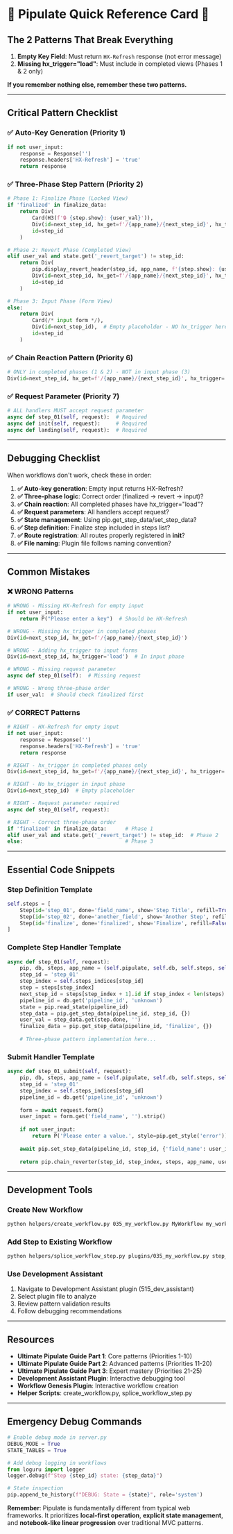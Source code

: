 # 🚨 Pipulate Quick Reference Card 🚨

## The 2 Patterns That Break Everything

1. **Empty Key Field**: Must return `HX-Refresh` response (not error message)
2. **Missing hx_trigger="load"**: Must include in completed views (Phases 1 & 2 only)

**If you remember nothing else, remember these two patterns.**

---

## Critical Pattern Checklist

### ✅ Auto-Key Generation (Priority 1)
```python
if not user_input:
    response = Response('')
    response.headers['HX-Refresh'] = 'true'
    return response
```

### ✅ Three-Phase Step Pattern (Priority 2)
```python
# Phase 1: Finalize Phase (Locked View)
if 'finalized' in finalize_data:
    return Div(
        Card(H3(f'🔒 {step.show}: {user_val}')),
        Div(id=next_step_id, hx_get=f'/{app_name}/{next_step_id}', hx_trigger='load'),
        id=step_id
    )

# Phase 2: Revert Phase (Completed View)  
elif user_val and state.get('_revert_target') != step_id:
    return Div(
        pip.display_revert_header(step_id, app_name, f'{step.show}: {user_val}', steps),
        Div(id=next_step_id, hx_get=f'/{app_name}/{next_step_id}', hx_trigger='load'),
        id=step_id
    )

# Phase 3: Input Phase (Form View)
else:
    return Div(
        Card(/* input form */),
        Div(id=next_step_id),  # Empty placeholder - NO hx_trigger here
        id=step_id
    )
```

### ✅ Chain Reaction Pattern (Priority 6)
```python
# ONLY in completed phases (1 & 2) - NOT in input phase (3)
Div(id=next_step_id, hx_get=f'/{app_name}/{next_step_id}', hx_trigger='load')
```

### ✅ Request Parameter (Priority 7)
```python
# ALL handlers MUST accept request parameter
async def step_01(self, request):  # Required
async def init(self, request):     # Required
async def landing(self, request):  # Required
```

---

## Debugging Checklist

When workflows don't work, check these in order:

1. **✅ Auto-key generation**: Empty input returns HX-Refresh?
2. **✅ Three-phase logic**: Correct order (finalized → revert → input)?
3. **✅ Chain reaction**: All completed phases have hx_trigger="load"?
4. **✅ Request parameters**: All handlers accept request?
5. **✅ State management**: Using pip.get_step_data/set_step_data?
6. **✅ Step definition**: Finalize step included in steps list?
7. **✅ Route registration**: All routes properly registered in __init__?
8. **✅ File naming**: Plugin file follows naming convention?

---

## Common Mistakes

### ❌ WRONG Patterns
```python
# WRONG - Missing HX-Refresh for empty input
if not user_input:
    return P("Please enter a key")  # Should be HX-Refresh

# WRONG - Missing hx_trigger in completed phases
Div(id=next_step_id, hx_get=f'/{app_name}/{next_step_id}')

# WRONG - Adding hx_trigger to input forms
Div(id=next_step_id, hx_trigger='load')  # In input phase

# WRONG - Missing request parameter
async def step_01(self):  # Missing request

# WRONG - Wrong three-phase order
if user_val:  # Should check finalized first
```

### ✅ CORRECT Patterns
```python
# RIGHT - HX-Refresh for empty input
if not user_input:
    response = Response('')
    response.headers['HX-Refresh'] = 'true'
    return response

# RIGHT - hx_trigger in completed phases only
Div(id=next_step_id, hx_get=f'/{app_name}/{next_step_id}', hx_trigger='load')

# RIGHT - No hx_trigger in input phase
Div(id=next_step_id)  # Empty placeholder

# RIGHT - Request parameter required
async def step_01(self, request):

# RIGHT - Correct three-phase order
if 'finalized' in finalize_data:      # Phase 1
elif user_val and state.get('_revert_target') != step_id:  # Phase 2
else:                                 # Phase 3
```

---

## Essential Code Snippets

### Step Definition Template
```python
self.steps = [
    Step(id='step_01', done='field_name', show='Step Title', refill=True),
    Step(id='step_02', done='another_field', show='Another Step', refill=True),
    Step(id='finalize', done='finalized', show='Finalize', refill=False)  # REQUIRED
]
```

### Complete Step Handler Template
```python
async def step_01(self, request):
    pip, db, steps, app_name = (self.pipulate, self.db, self.steps, self.app_name)
    step_id = 'step_01'
    step_index = self.steps_indices[step_id]
    step = steps[step_index]
    next_step_id = steps[step_index + 1].id if step_index < len(steps) - 1 else 'finalize'
    pipeline_id = db.get('pipeline_id', 'unknown')
    state = pip.read_state(pipeline_id)
    step_data = pip.get_step_data(pipeline_id, step_id, {})
    user_val = step_data.get(step.done, '')
    finalize_data = pip.get_step_data(pipeline_id, 'finalize', {})
    
    # Three-phase pattern implementation here...
```

### Submit Handler Template
```python
async def step_01_submit(self, request):
    pip, db, steps, app_name = (self.pipulate, self.db, self.steps, self.app_name)
    step_id = 'step_01'
    step_index = self.steps_indices[step_id]
    pipeline_id = db.get('pipeline_id', 'unknown')
    
    form = await request.form()
    user_input = form.get('field_name', '').strip()
    
    if not user_input:
        return P('Please enter a value.', style=pip.get_style('error'))
    
    await pip.set_step_data(pipeline_id, step_id, {'field_name': user_input}, steps)
    
    return pip.chain_reverter(step_id, step_index, steps, app_name, user_input)
```

---

## Development Tools

### Create New Workflow
```bash
python helpers/create_workflow.py 035_my_workflow.py MyWorkflow my_workflow "My Workflow" "Welcome message" "Training prompt"
```

### Add Step to Existing Workflow
```bash
python helpers/splice_workflow_step.py plugins/035_my_workflow.py step_02 "New Step" new_field --position bottom
```

### Use Development Assistant
1. Navigate to Development Assistant plugin (515_dev_assistant)
2. Select plugin file to analyze
3. Review pattern validation results
4. Follow debugging recommendations

---

## Resources

- **Ultimate Pipulate Guide Part 1**: Core patterns (Priorities 1-10)
- **Ultimate Pipulate Guide Part 2**: Advanced patterns (Priorities 11-20)
- **Ultimate Pipulate Guide Part 3**: Expert mastery (Priorities 21-25)
- **Development Assistant Plugin**: Interactive debugging tool
- **Workflow Genesis Plugin**: Interactive workflow creation
- **Helper Scripts**: create_workflow.py, splice_workflow_step.py

---

## Emergency Debug Commands

```python
# Enable debug mode in server.py
DEBUG_MODE = True
STATE_TABLES = True

# Add debug logging in workflows
from loguru import logger
logger.debug(f"Step {step_id} state: {step_data}")

# State inspection
pip.append_to_history(f"DEBUG: State = {state}", role='system')
```

**Remember**: Pipulate is fundamentally different from typical web frameworks. It prioritizes **local-first operation**, **explicit state management**, and **notebook-like linear progression** over traditional MVC patterns. 